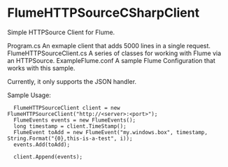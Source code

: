 FlumeHTTPSourceCSharpClient
===========================
Simple HTTPSource Client for Flume.

Program.cs               An exmaple client that adds 5000 lines in a single request.
FlumeHTTPSourceClient.cs  A series of classes for working with Flume via an HTTPSource.
ExampleFlume.conf        A sample Flume Configuration that works with this sample.

Currently, it only supports the JSON handler.

Sample Usage:
```
  FlumeHTTPSourceClient client = new FlumeHTTPSourceClient("http://<server>:<port>"); 
  FlumeEvents events = new FlumeEvents(); 
  long timestamp = client.TimeStamp(); 
  FlumeEvent toAdd = new FlumeEvent("my.windows.box", timestamp, String.Format("{0},this-is-a-test", i)); 
  events.Add(toAdd); 

  client.Append(events);
```
